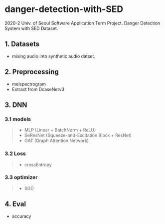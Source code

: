 # danger-detection-with-SED
2020-2 Univ. of Seoul Software Application Term Project. 
Danger Detection System with SED Dataset.

## 1. Datasets
- mixing audio into synthetic audio datset.

## 2. Preprocessing
- melspectrogram
- Extract from DcaseNetv3

## 3. DNN
### 3.1 models
> - MLP (Linear + BatchNorm + ReLU)
> - SeResNet (Squeeze-and-Excitation Block + ResNet)
> - GAT (Graph Attention Network)

### 3.2 Loss
> - crossEntropy

### 3.3 optimizer
> - SGD

## 4. Eval
- accuracy
